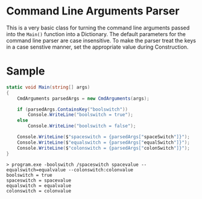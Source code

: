 # Command Line Arguments Parser

This is a very basic class for turning the command line arguments passed into the `Main()` function into a Dictionary. The default parameters for the command line parser are case insensitive. To make the parser treat the keys in a case senstive manner, set the appropriate value during Construction.

# Sample

```csharp
static void Main(string[] args)
{
    CmdArguments parsedArgs = new CmdArguments(args);

    if (parsedArgs.ContainsKey("boolswitch"))
        Console.WriteLine("boolswitch = true");
    else
        Console.WriteLine("boolswitch = false");

    Console.WriteLine($"spaceswitch = {parsedArgs["spaceSwitch"]}");
    Console.WriteLine($"equalswitch = {parsedArgs["equalSwitch"]}");
    Console.WriteLine($"colonswitch = {parsedArgs["colonSwitch"]}");
}
```

```shell
> program.exe -boolswitch /spaceswitch spacevalue --equalswitch=equalvalue --colonswitch:colonvalue
boolswitch = true
spaceswitch = spacevalue
equalswitch = equalvalue
colonswitch = colonvalue
```